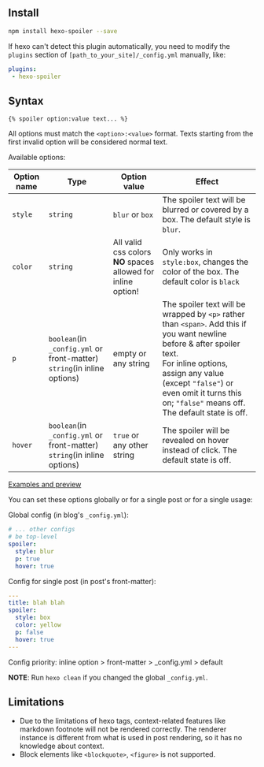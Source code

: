## Install
```bash
npm install hexo-spoiler --save
```

If hexo can't detect this plugin automatically, you need to modify the `plugins` section of `[path_to_your_site]/_config.yml` manually, like:

```yaml
plugins:
 - hexo-spoiler
```

## Syntax
```plain
{% spoiler option:value text... %}
```

All options must match the `<option>:<value>` format. Texts starting from the first invalid option will be considered normal text.

Available options:

|Option name|Type|Option value|Effect|
|-|-|-|-|
|`style`|`string`|`blur` or `box`|The spoiler text will be blurred or covered by a box. The default style is `blur`.|
|`color`|`string`|All valid css colors</br>**NO** spaces allowed for inline option!|Only works in `style:box`, changes the color of the box. The default color is `black`|
|`p`|`boolean`(in `_config.yml` or front-matter)<br/>`string`(in inline options)|empty or any string|The spoiler text will be wrapped by `<p>` rather than `<span>`. Add this if you want newline before & after spoiler text. </br>For inline options, assign any value (except `"false"`) or even omit it turns this on; `"false"` means off. The default state is off.|
|`hover`|`boolean`(in `_config.yml` or front-matter)<br/>`string`(in inline options)|`true` or any other string| The spoiler will be revealed on hover instead of click. The default state is off.|

[Examples and preview](http://htmlpreview.github.io/?https://github.com/unnamed42/hexo-spoiler/blob/master/example/index.html)

You can set these options globally or for a single post or for a single usage: 

Global config (in blog's `_config.yml`):

```yaml
# ... other configs
# be top-level
spoiler:
  style: blur
  p: true
  hover: true
```

Config for single post (in post's front-matter):

```yaml
---
title: blah blah
spoiler:
  style: box
  color: yellow
  p: false
  hover: true
---
```

Config priority: inline option > front-matter > _config.yml > default

**NOTE**: Run `hexo clean` if you changed the global `_config.yml`.

## Limitations

* Due to the limitations of hexo tags, context-related features like markdown footnote will not be rendered correctly. The renderer instance is different from what is used in post rendering, so it has no knowledge about context.
* Block elements like `<blockquote>`, `<figure>` is not supported.
